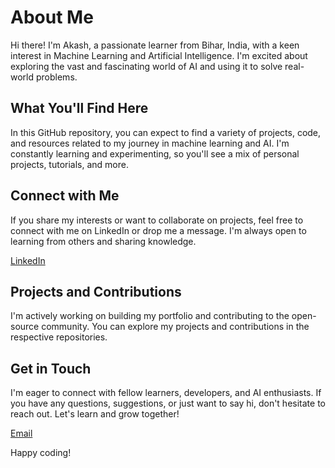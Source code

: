 # About Me

Hi there! I'm Akash, a passionate learner from Bihar, India, with a keen interest in Machine Learning and Artificial Intelligence. I'm excited about exploring the vast and fascinating world of AI and using it to solve real-world problems.

## What You'll Find Here

In this GitHub repository, you can expect to find a variety of projects, code, and resources related to my journey in machine learning and AI. I'm constantly learning and experimenting, so you'll see a mix of personal projects, tutorials, and more.

## Connect with Me

If you share my interests or want to collaborate on projects, feel free to connect with me on LinkedIn or drop me a message. I'm always open to learning from others and sharing knowledge.


[LinkedIn](https://www.linkedin.com/in/akash-kumar25/)

## Projects and Contributions

I'm actively working on building my portfolio and contributing to the open-source community. You can explore my projects and contributions in the respective repositories.

## Get in Touch

I'm eager to connect with fellow learners, developers, and AI enthusiasts. If you have any questions, suggestions, or just want to say hi, don't hesitate to reach out. Let's learn and grow together!

[Email](mailto:theakash.business07@gmail.com)

Happy coding!
